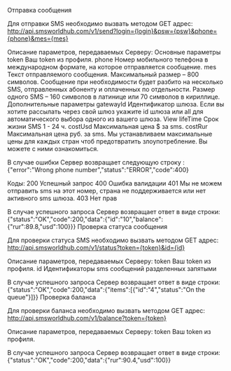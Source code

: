 
Отправка сообщения

Для отправки SMS необходимо вызвать методом GET адрес:
http://api.smsworldhub.com/v1/send?login={login}&psw={psw}&phone={phone}&mes={mes}

Описание параметров, передаваемых Серверу:
Основные параметры token 	Ваш token из профиля.
phone 	Номер мобильного телефона в международном формате, на которое отправляется сообщение.
mes 	Текст отправляемого сообщения. Максимальный размер – 800 символов. Сообщение при необходимости будет разбито на несколько SMS, отправленных абоненту и оплаченных по отдельности. Размер одного SMS – 160 символов в латинице или 70 символов в кириллице.
Дополнительные параметры gatewayId 	Идентификатор шлюза. Если вы хотите рассылать через свой шлюз укажите id шлюза или all для автоматического выбора одного из вашего шлюза. View
lifeTime 	Срок жизни SMS 1 - 24 ч.
costUsd 	Максимальная цена $ за sms.
costRur 	Максимальная цена руб. за sms.
Мы устанавливаем максимальные цены для каждых стран чтоб предотвратить злоупотребление. Вы можете с ними ознакомиться.

В случае ошибки Сервер возвращает следующую строку :
{"error":"Wrong phone number","status":"ERROR","code":400}

Коды:
200 	Успешный запрос
400 	Ошибка валидации
401 	Мы не можем отправить sms на этот номер, страна не поддерживается или нет активного sms шлюза.
403 	Нет прав

В случае успешного запроса Сервер возвращает ответ в виде строки:
{"status":"OK","code":200,"data":{"id":"10","balance":{"rur":89.8,"usd":100}}}
Проверка статуса сообщения

Для проверки статуса SMS необходимо вызвать методом GET адрес:
http://api.smsworldhub.com/v1/status?token={token}&id={id}

Описание параметров, передаваемых Серверу:
token 	Ваш token из профиля.
id 	Идентификаторы sms сообщений разделенных запятыми

В случае успешного запроса Сервер возвращает ответ в виде строки:
{"status":"OK","code":200,"data":{"items":[{"id":"4","status":"On the queue"}]}}
Проверка баланса

Для проверки баланса необходимо вызвать методом GET адрес:
http://api.smsworldhub.com/v1/balance?token={token}

Описание параметров, передаваемых Серверу:
token 	Ваш token из профиля.

В случае успешного запроса Сервер возвращает ответ в виде строки:
{"status":"OK","code":200,"data":{"rur":90.4,"usd":100}} 
